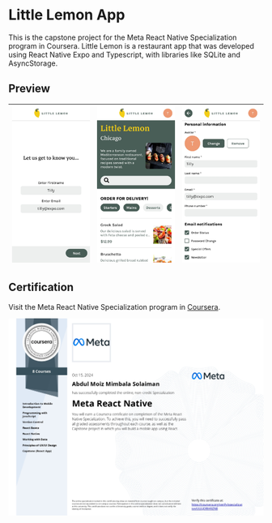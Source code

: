 # Little Lemon App

This is the capstone project for the Meta React Native Specialization program in Coursera. Little Lemon is a restaurant app that was developed using React Native Expo and Typescript, with libraries like SQLite and AsyncStorage.

## Preview

| ![Preview Onboarding Screen](https://github.com/amsolaiman/assets/blob/ab88bd6a260528ad4730d42cf97d9cebd8111563/little-lemon-app/screenshot_1.jpg?raw=true) | ![Preview Home Screen](https://github.com/amsolaiman/assets/blob/ab88bd6a260528ad4730d42cf97d9cebd8111563/little-lemon-app/screenshot_2.jpg?raw=true) | ![Preview Profile Screen](https://github.com/amsolaiman/assets/blob/ab88bd6a260528ad4730d42cf97d9cebd8111563/little-lemon-app/screenshot_3.jpg?raw=true) |
| ----------------------------------------------------------------------------------------------------------------------------------------------------------- | ----------------------------------------------------------------------------------------------------------------------------------------------------- | -------------------------------------------------------------------------------------------------------------------------------------------------------- |

## Certification

Visit the Meta React Native Specialization program in [Coursera](https://www.coursera.org/specializations/meta-react-native?).

![Coursera Certificate](https://github.com/amsolaiman/assets/blob/ab88bd6a260528ad4730d42cf97d9cebd8111563/little-lemon-app/certificate.jpg?raw=true)
